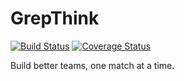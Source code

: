 GrepThink
========

[![Build Status](https://travis-ci.org/grepthink/grepthink.svg?branch=master)](https://travis-ci.org/grepthink/grepthink)
[![Coverage Status](https://coveralls.io/repos/github/andgates/teamwork-project/badge.svg)](https://coveralls.io/github/andgates/teamwork-project)

Build better teams, one match at a time.
